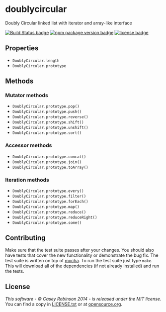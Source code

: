 # doublycircular

Doubly Circular linked list with iterator and array-like interface

[![Build Status badge](http://img.shields.io/travis/rampantmonkey/node-doublycircular.svg?style=flat)](https://travis-ci.org/rampantmonkey/node-doublycircular) [![npm package version badge](http://img.shields.io/npm/v/doublycircular.svg?style=flat)](https://www.npmjs.org/package/doublycircular) [![license badge](http://img.shields.io/badge/license-MIT-blue.svg?style=flat)](http://opensource.org/licenses/MIT)

## Properties
- `DoublyCircular.length`
- `DoublyCircular.prototype`

## Methods

### Mutator methods
- `DoublyCircular.prototype.pop()`
- `DoublyCircular.prototype.push()`
- `DoublyCircular.prototype.reverse()`
- `DoublyCircular.prototype.shift()`
- `DoublyCircular.prototype.unshift()`
- `DoublyCircular.prototype.sort()`

### Accessor methods
- `DoublyCircular.prototype.concat()`
- `DoublyCircular.prototype.join()`
- `DoublyCircular.prototype.toArray()`

### Iteration methods
- `DoublyCircular.prototype.every()`
- `DoublyCircular.prototype.filter()`
- `DoublyCircular.prototype.forEach()`
- `DoublyCircular.prototype.map()`
- `DoublyCircular.prototype.reduce()`
- `DoublyCircular.prototype.reduceRight()`
- `DoublyCircular.prototype.some()`

## Contributing

Make sure that the test suite passes after your changes.
You should also have tests that cover the new functionality or demonstrate the bug fix.
The test suite is written on top of [mocha](https://github.com/visionmedia/mocha).
To run the test suite just type `make`.
This will download all of the dependencies (if not already installed) and run the tests.

## License
_This software - &copy; Casey Robinson 2014 - is released under the MIT license._
You can find a copy in [LICENSE.txt](LICENSE.txt) or at [opensource.org](http://opensource.org/licenses/MIT).
